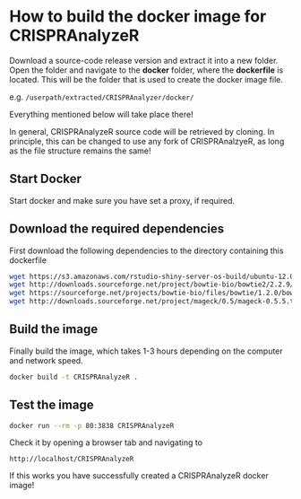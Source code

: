 # How to build the docker image for CRISPRAnalyzeR

Download a source-code release version and extract it into a new folder.  
Open the folder and navigate to the **docker** folder, where the **dockerfile** is located. This will be the folder that is used to create the docker image file.

e.g. `/userpath/extracted/CRISPRAnalyzer/docker/`  

Everything mentioned below will take place there!  

In general, CRISPRAnalyzeR source code will be retrieved by cloning. In principle, this can be changed to use any fork of CRISPRAnalzyeR, as long as the file structure remains the same!

## Start Docker

Start docker and make sure you have set a proxy, if required. 

## Download the required dependencies 

First download the following dependencies to the directory containing this dockerfile

```bash
wget https://s3.amazonaws.com/rstudio-shiny-server-os-build/ubuntu-12.04/x86_64/shiny-server-1.5.2.837-amd64.deb
wget http://downloads.sourceforge.net/project/bowtie-bio/bowtie2/2.2.9/bowtie2-2.2.9-linux-x86_64.zip
wget https://sourceforge.net/projects/bowtie-bio/files/bowtie/1.2.0/bowtie-1.2-linux-x86_64.zip
wget http://downloads.sourceforge.net/project/mageck/0.5/mageck-0.5.5.tar.gz
```

## Build the image

Finally build the image, which takes 1-3 hours depending on the computer and network speed.

```bash
docker build -t CRISPRAnalyzeR .
```


## Test the image

```bash
docker run --rm -p 80:3838 CRISPRAnalyzeR
```

Check it by opening a browser tab and navigating to 

```
http://localhost/CRISPRAnalyzeR
```

If this works you have successfully created a CRISPRAnalyzeR docker image!

